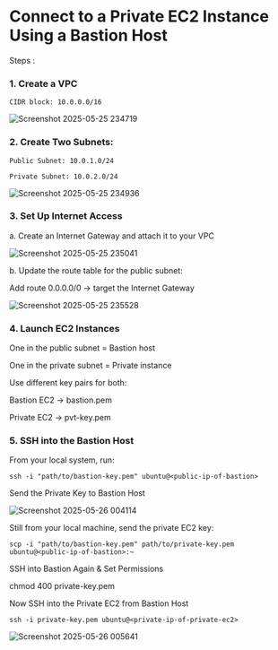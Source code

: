 # Connect to a Private EC2 Instance Using a Bastion Host #

Steps :

### 1. Create a VPC
  `CIDR block: 10.0.0.0/16`
  
  ![Screenshot 2025-05-25 234719](https://github.com/user-attachments/assets/a70f0809-f695-4788-88d0-5592faf163a5)
  

### 2. Create Two Subnets: 

  `Public Subnet: 10.0.1.0/24`

  `Private Subnet: 10.0.2.0/24`

  ![Screenshot 2025-05-25 234936](https://github.com/user-attachments/assets/3ea83189-cdde-47bd-a8b7-f14814d2b799)


### 3. Set Up Internet Access

a. Create an Internet Gateway and attach it to your VPC

![Screenshot 2025-05-25 235041](https://github.com/user-attachments/assets/9f466bfc-4520-4839-9090-ffc138efcf60)


b. Update the route table for the public subnet:

Add route 0.0.0.0/0 → target the Internet Gateway

![Screenshot 2025-05-25 235528](https://github.com/user-attachments/assets/befd8a5e-e028-4a27-9594-d652ebee31de)


### 4. Launch EC2 Instances

One in the public subnet = Bastion host

One in the private subnet = Private instance

Use different key pairs for both:

Bastion EC2 → bastion.pem

Private EC2 → pvt-key.pem


### 5. SSH into the Bastion Host

From your local system, run:

  `ssh -i "path/to/bastion-key.pem" ubuntu@<public-ip-of-bastion>`
  
Send the Private Key to Bastion Host

![Screenshot 2025-05-26 004114](https://github.com/user-attachments/assets/37433f54-6fd1-4e43-8208-a75174d9d6d9)


Still from your local machine, send the private EC2 key:

  `scp -i "path/to/bastion-key.pem" path/to/private-key.pem ubuntu@<public-ip-of-bastion>:~`
  
SSH into Bastion Again & Set Permissions

chmod 400 private-key.pem

Now SSH into the Private EC2 from Bastion Host

  `ssh -i private-key.pem ubuntu@<private-ip-of-private-ec2>`

![Screenshot 2025-05-26 005641](https://github.com/user-attachments/assets/4fcefc77-9316-4f4b-8c8b-a7e16f5698f8)
